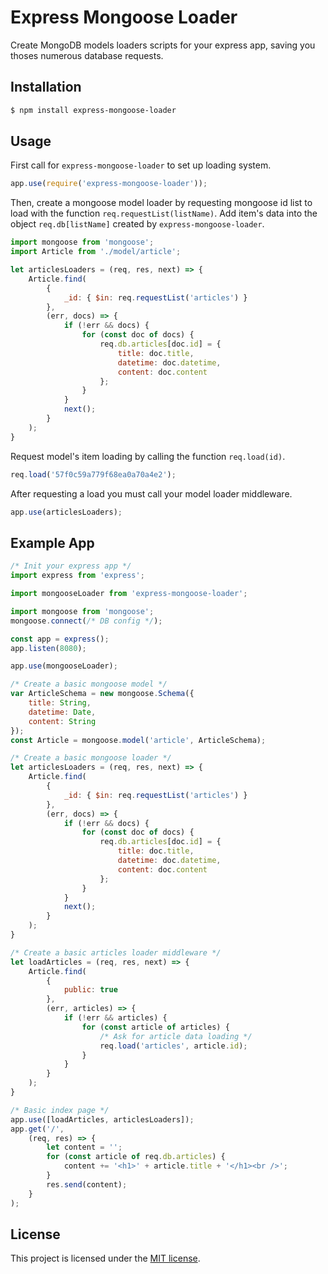 # Express Mongoose Loader

Create MongoDB models loaders scripts for your express app, saving you thoses
numerous database requests.

## Installation

```sh
$ npm install express-mongoose-loader
```

## Usage

First call for `express-mongoose-loader` to set up loading system.

```js
app.use(require('express-mongoose-loader'));
```

Then, create a mongoose model loader by requesting mongoose id list to load
with the function `req.requestList(listName)`. Add item's data into the object
`req.db[listName]` created by `express-mongoose-loader`.

```js
import mongoose from 'mongoose';
import Article from './model/article';

let articlesLoaders = (req, res, next) => {
    Article.find(
        {
            _id: { $in: req.requestList('articles') }
        },
        (err, docs) => {
            if (!err && docs) {
                for (const doc of docs) {
                    req.db.articles[doc.id] = {
                        title: doc.title,
                        datetime: doc.datetime,
                        content: doc.content
                    };
                }
            }
            next();
        }
    );
}
```

Request model's item loading by calling the function `req.load(id)`.

```js
req.load('57f0c59a779f68ea0a70a4e2');
```

After requesting a load you must call your model loader middleware.

```js
app.use(articlesLoaders);
```

## Example App

```js
/* Init your express app */
import express from 'express';

import mongooseLoader from 'express-mongoose-loader';

import mongoose from 'mongoose';
mongoose.connect(/* DB config */);

const app = express();
app.listen(8080);

app.use(mongooseLoader);

/* Create a basic mongoose model */
var ArticleSchema = new mongoose.Schema({
    title: String,
    datetime: Date,
    content: String
});
const Article = mongoose.model('article', ArticleSchema);

/* Create a basic mongoose loader */
let articlesLoaders = (req, res, next) => {
    Article.find(
        {
            _id: { $in: req.requestList('articles') }
        },
        (err, docs) => {
            if (!err && docs) {
                for (const doc of docs) {
                    req.db.articles[doc.id] = {
                        title: doc.title,
                        datetime: doc.datetime,
                        content: doc.content
                    };
                }
            }
            next();
        }
    );
}

/* Create a basic articles loader middleware */
let loadArticles = (req, res, next) => {
    Article.find(
        {
            public: true
        },
        (err, articles) => {
            if (!err && articles) {
                for (const article of articles) {
                    /* Ask for article data loading */
                    req.load('articles', article.id);
                }
            }
        }
    );
}

/* Basic index page */
app.use([loadArticles, articlesLoaders]);
app.get('/',
    (req, res) => {
        let content = '';
        for (const article of req.db.articles) {
            content += '<h1>' + article.title + '</h1><br />';
        }
        res.send(content);
    }
);
```

## License

This project is licensed under the [MIT license](LICENSE).
